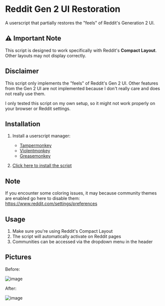# Reddit Gen 2 UI Restoration

A userscript that partially restores the "feels" of Reddit's Generation 2 UI.

## ⚠️ Important Note
This script is designed to work specifically with Reddit's **Compact Layout**. Other layouts may not display correctly.

## Disclaimer
This script only implements the "feels" of Reddit's Gen 2 UI. Other features from the Gen 2 UI are not implemented because I don't really care and does not really use them.

I only tested this script on my own setup, so it might not work properly on your browser or Reddit settings.

## Installation

1. Install a userscript manager:
   - [Tampermonkey](https://www.tampermonkey.net/)
   - [Violentmonkey](https://violentmonkey.github.io/)
   - [Greasemonkey](https://www.greasespot.net/)

2. [Click here to install the script](https://github.com/torikushiii/reddit-ui-restore/raw/refs/heads/main/reddit.user.js)

## Note

If you encounter some coloring issues, it may because community themes are enabled go here to disable them: https://www.reddit.com/settings/preferences

## Usage

1. Make sure you're using Reddit's Compact Layout
2. The script will automatically activate on Reddit pages
3. Communities can be accessed via the dropdown menu in the header

## Pictures

Before:

![image](https://github.com/user-attachments/assets/4ca47a69-d471-4c1e-9dbd-955b30840a31)

After:

![image](https://github.com/user-attachments/assets/cf5a5f43-5eeb-4730-928e-978468bfc155)
